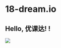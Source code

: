 # 18-dream.io
## Hello, 优课达! !
![](https://qgt-style.oss-cn-hangzhou.aliyuncs.com/newcoursep4/g1/g1-2-2/tenor.gif)
